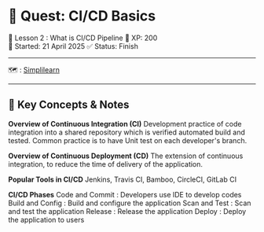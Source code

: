 # 🧪 Quest: CI/CD Basics
📍 Lesson 2 : What is CI/CD Pipeline
🎯 XP: 200  
📅 Started: 21 April 2025
✅ Status: Finish

---
🗺️ : [Simplilearn](https://www.simplilearn.com/free-ci-cd-online-training-course-skillup)

---

## 🔧 Key Concepts & Notes

**Overview of Continuous Integration (CI)**
Development practice of code integration into a shared repository which is verified automated build and tested.
Common practice is to have Unit test on each developer's branch.

**Overview of Continuous Deployment (CD)**
The extension of continuous integration, to reduce the time of delivery of the application.

**Popular Tools in CI/CD**
Jenkins, Travis CI, Bamboo, CircleCI, GitLab CI

**CI/CD Phases**
Code and Commit : Developers use IDE to develop codes
Build and Config : Build and configure the application
Scan and Test : Scan and test the application
Release : Release the application
Deploy : Deploy the application to users



